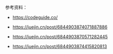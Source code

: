 参考资料： 

* https://codeguide.co/

* https://juejin.cn/post/6844903874071887886

* https://juejin.cn/post/6844903870571282445

* https://juejin.cn/post/6844903874415820813
